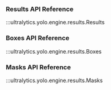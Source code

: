 ### Results API Reference

:::ultralytics.yolo.engine.results.Results

### Boxes API Reference

:::ultralytics.yolo.engine.results.Boxes

### Masks API Reference

:::ultralytics.yolo.engine.results.Masks
